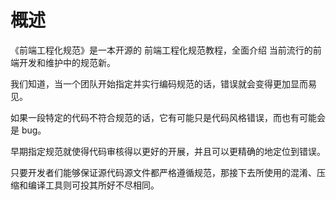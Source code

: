 # 概述



《前端工程化规范》是一本开源的 前端工程化规范教程，全面介绍 当前流行的前端开发和维护中的规范新。

我们知道，当一个团队开始指定并实行编码规范的话，错误就会变得更加显而易见。

如果一段特定的代码不符合规范的话，它有可能只是代码风格错误，而也有可能会是 bug。

早期指定规范就使得代码审核得以更好的开展，并且可以更精确的地定位到错误。

只要开发者们能够保证源代码源文件都严格遵循规范，那接下去所使用的混淆、压缩和编译工具则可投其所好不尽相同。


